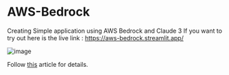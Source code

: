 # AWS-Bedrock
Creating Simple application using AWS Bedrock and Claude 3
If you want to try out here is the live link : https://aws-bedrock.streamlit.app/

![image](https://github.com/user-attachments/assets/92650d56-876b-4b72-9cf1-0d9c13e9e9c3)

Follow [this](https://saugatbhattarai.com.np/how-to-build-the-simple-chatapp-using-amazon-bedrock-langchain-and-streamlit/) article for details.



